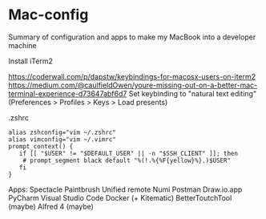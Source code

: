 # Mac-config
Summary of configuration and apps to make my MacBook into a developer machine

Install iTerm2

https://coderwall.com/p/dapstw/keybindings-for-macosx-users-on-iterm2
https://medium.com/@caulfieldOwen/youre-missing-out-on-a-better-mac-terminal-experience-d73647abf6d7
Set keybinding to "natural text editing" (Preferences > Profiles > Keys > Load presents)

.zshrc
```
alias zshconfig="vim ~/.zshrc"
alias vimconfig="vim ~/.vimrc"
prompt_context() {
   if [[ "$USER" != "$DEFAULT_USER" || -n "$SSH_CLIENT" ]]; then
    # prompt_segment black default "%(!.%{%F{yellow}%}.)$USER"
   fi
}
```

Apps:
Spectacle
Paintbrush
Unified remote
Numi
Postman
Draw.io.app
PyCharm
Visual Studio Code
Docker (+ Kitematic)
BetterToutchTool (maybe)
Alfred 4 (maybe)
